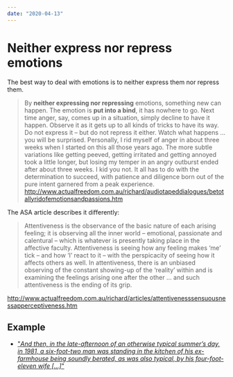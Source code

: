 ```yaml
---
date: "2020-04-13"
---
```


# Neither express nor repress emotions

The best way to deal with emotions is to neither express them nor repress them.

> By **neither expressing nor repressing** emotions, something new can happen. The emotion is **put into a bind**, it has nowhere to go. Next time anger, say, comes up in a situation, simply decline to have it happen. Observe it as it gets up to all kinds of tricks to have its way. Do not express it – but do not repress it either. Watch what happens ... you will be surprised. Personally, I rid myself of anger in about three weeks when I started on this all those years ago. The more subtle variations like getting peeved, getting irritated and getting annoyed took a little longer, but losing my temper in an angry outburst ended after about three weeks. I kid you not. It all has to do with the determination to succeed, with patience and diligence born out of the pure intent garnered from a peak experience. <http://www.actualfreedom.com.au/richard/audiotapeddialogues/betotallyridofemotionsandpassions.htm>

The ASA article describes it differently:

> Attentiveness is the observance of the basic nature of each arising feeling; it is observing all the inner world – emotional, passionate and calentural – which is whatever is presently taking place in the affective faculty. Attentiveness is seeing how any feeling makes ‘me’ tick – and how ‘I’ react to it – with the perspicacity of seeing how it affects others as well. In attentiveness, there is an unbiased observing of the constant showing-up of the ‘reality’ within and is examining the feelings arising one after the other ... and such attentiveness is the ending of its grip.

<http://www.actualfreedom.com.au/richard/articles/attentivenesssensuousnessapperceptiveness.htm>

## Example

* ["*And then, in the late-afternoon of an otherwise typical summer’s day, in 1981, a six-foot-two man was standing in the kitchen of his ex-farmhouse being soundly berated, as was also typical, by his four-foot-eleven wife \[...\]*"](http://actualfreedom.com.au/richard/listdcorrespondence/listd33.htm#13Jan13)
